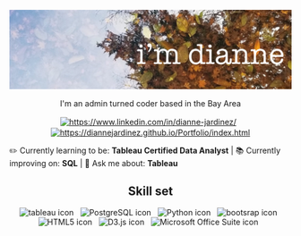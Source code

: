 
![](https://github.com/diannejardinez/diannejardinez/blob/master/sf-botanical-garden-jardinez.jpeg)

<p align = "center">I'm an admin turned coder based in the Bay Area </p>

<p align="center">
<a href="https://linkedin.com/in/dianne-jardinez/" target="blank"><img align="center" src="https://cdn.jsdelivr.net/npm/simple-icons@3.0.1/icons/linkedin.svg" alt="https://www.linkedin.com/in/dianne-jardinez/" title="Connect with me on LinkedIn" height="30" width="30" /></a> &nbsp;
<a href="https://diannejardinez.github.io/Portfolio/index.html" target="blank"><img align="center" src="https://cdn.jsdelivr.net/npm/simple-icons@3.0.1/icons/github.svg" alt="https://diannejardinez.github.io/Portfolio/index.html" title="Checkout my Portfolio with GitHub Pages" height="30" width="30" /></a>  
</p>


:pencil2: Currently learning to be: **Tableau Certified Data Analyst** | 
:books: Currently improving on: **SQL** |
:speech_balloon: Ask me about: **Tableau**
            

<h2 align="center"> Skill set </h2>
<p align="center">
<img src="https://cdn.jsdelivr.net/npm/simple-icons@3.0.1/icons/tableau.svg" alt="tableau icon" title="Tableau" height="30" width="30" /> &nbsp;
<img src="https://cdn.jsdelivr.net/npm/simple-icons@3.0.1/icons/postgresql.svg" alt="PostgreSQL icon" title="PostgreSQL" height="30" width="30" /> &nbsp;
<img src="https://cdn.jsdelivr.net/npm/simple-icons@3.0.1/icons/python.svg" alt="Python icon" title="Python 2.7 & 3" height="30" width="30" /> &nbsp;
<img src="https://cdn.jsdelivr.net/npm/simple-icons@3.0.1/icons/bootstrap.svg" alt="bootsrap icon" title="Bootstrap 3 & 4" height="30" width="30" /> &nbsp;
<img src="https://cdn.jsdelivr.net/npm/simple-icons@3.0.1/icons/html5.svg" alt="HTML5 icon" title="HTML5" height="30" width="30" /> &nbsp;
<img src="https://cdn.jsdelivr.net/npm/simple-icons@3.0.1/icons/d3-dot-js.svg" alt="D3.js icon" title="D3.js" height="30" width="30" /> &nbsp;
<img src="https://cdn.jsdelivr.net/npm/simple-icons@3.0.1/icons/microsoftoffice.svg" alt="Microsoft Office Suite icon" title="Microsoft Office Suite (Excel, PowerPoint, SharePoint, Word)" height="30" width="30" /> &nbsp;
</p>

<!-- Plan to add
<p align="right"><img align="center" src="https://github-readme-stats.vercel.app/api/top-langs/?username=diannejardinez&layout=compact&hide=html" alt="diannejardinez" /></p>
-->

<!-- Profile GitHub Template 
**diannejardinez/diannejardinez** is a ✨ _special_ ✨ repository because its `README.md` (this file) appears on your GitHub profile.
Here are some ideas to get you started:
- 🔭 I’m currently working on ...
- 🌱 I’m currently learning ...
- 👯 I’m looking to collaborate on ...
- 🤔 I’m looking for help with ...
- 💬 Ask me about ...
- 📫 How to reach me: ...
- 😄 Pronouns: ...
- ⚡ Fun fact: ...
-->
